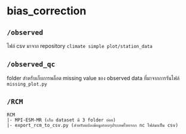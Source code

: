 # bias_correction

## `/observed`
ไฟล์ csv มาจาก repository `climate simple plot/station_data`

## `/observed_qc`
folder สำหรับเก็บการพล็อต missing value ของ observed data ที่มาจากการรันไฟล์ `missing_plot.py`

## `/RCM`
```
RCM
|- MPI-ESM-MR (เก็บ dataset มี 3 folder ย่อย)
|- export_rcm_to_csv.py (สำหรับแปลงข้อมูลรอบๆประเทศไทยจาก nc ไฟล์มาเป็น csv)
```
